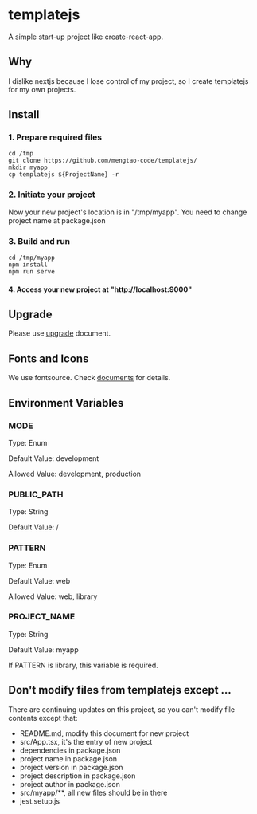 # templatejs

A simple start-up project like create-react-app.

## Why

I dislike nextjs because I lose control of my project, so I create templatejs for my own projects.

## Install

### 1. Prepare required files

```shell
cd /tmp
git clone https://github.com/mengtao-code/templatejs/
mkdir myapp
cp templatejs ${ProjectName} -r
```

### 2. Initiate your project

Now your new project's location is in "/tmp/myapp". You need to change project name at package.json

### 3. Build and run

```shell
cd /tmp/myapp
npm install
npm run serve
```

#### 4. Access your new project at "http://localhost:9000"

## Upgrade

Please use [upgrade](./upgrade.md) document.

## Fonts and Icons

We use fontsource. Check [documents](https://fontsource.org/docs/getting-started/introduction) for details.

## Environment Variables

### MODE

Type: Enum

Default Value: development

Allowed Value: development, production

### PUBLIC_PATH

Type: String

Default Value: /

### PATTERN

Type: Enum

Default Value: web

Allowed Value: web, library

### PROJECT_NAME

Type: String

Default Value: myapp

If PATTERN is library, this variable is required.

## Don't modify files from templatejs except ...

There are continuing updates on this project, so you can't modify file contents except that:

* README.md, modify this document for new project
* src/App.tsx, it's the entry of new project
* dependencies in package.json
* project name in package.json
* project version in package.json
* project description in package.json
* project author in package.json
* src/myapp/**, all new files should be in there
* jest.setup.js